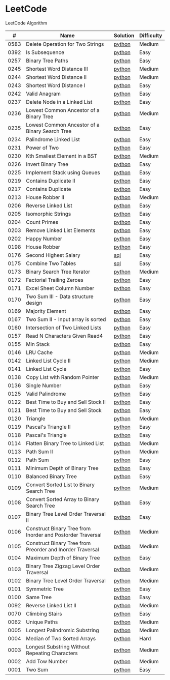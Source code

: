 # LeetCode

LeetCode Algorithm


| # | Name | Solution | Difficulty  |
| --- | --- | --- | --- |
| 0583 | Delete Operation for Two Strings | [python](./python/DeleteOperationforTwoStrings/[583]minDistance.py) | Medium | 
| 0392 | Is Subsequence | [python](./python/392.is-subsequence/is-subsequence.py) | Easy |
| 0257 | Binary Tree Paths | [python](./pthon/257.binary-tree-paths/binary-tree-paths.py) | Easy | 
| 0245 | Shortest Word Distance III | [python](./python/245.shortest-word-distance-iii/shortest-word-distance-iii.py) | Medium |
| 0244 | Shortest Word Distance II | [python](./python/244.shortest-word-distance-ii/shortest-word-distance-ii.py) | Medium | 
| 0243 | Shortest Word Distance I | [python](./python/243.shortest-word-distance/shortest-word-distance.py) | Easy |
| 0242 | Valid Anagram | [python](./python/242.valid-anagram/valid-anagram.py) | Easy |
| 0237 | Delete Node in a Linked List | [python](./python/237.delete-node-in-a-linked-list/delete-node-in-a-linked-list.py) | Easy |
| 0236 | Lowest Common Ancestor of a Binary Tree | [python](./python/236.lowest-common-ancestor-of-a-binary-tree/lowest-common-ancestor-of-a-binary-tree.py) | Medium |
| 0235 | Lowest Common Ancestor of a Binary Search Tree | [python](./python/235.lowest-common-ancestor-of-a-binary-search-tree/lowest-common-ancestor-of-a-binary-search-tree.py) | Easy |
| 0234 | Palindrome Linked List | [python](./python/234.palindrome-linked-list/palindrome-linked-list.py) | Easy |
| 0231 | Power of Two | [python](./python/231.power-of-two/power-of-two.py) | Easy |
| 0230 | Kth Smallest Element in a BST | [python](./python/230.kth-smallest-element-in-a-bst/kth-smallest-element-in-a-bst.py) | Medium |
| 0226 | Invert Binary Tree | [python](./python/invert-binary-tree/invert-binary-tree.py) | Easy |
| 0225 | Implement Stack using Queues | [python](./python/225.implement-stack-using-queues/implement-stack-using-queues.py) | Easy |
| 0219 | Contains Duplicate II| [python](./python/219.contains-duplicate-ii/contains-duplicate-ii.py) | Easy |
| 0217 | Contains Duplicate | [python](./python/217.contains-duplicate/contains-duplicate.py) | Easy |
| 0213 | House Robber II | [python](./python/213.house-robber-ii/house-robber-ii.py) | Medium |
| 0206 | Reverse Linked List| [python](./python/206.reverse-linked-list/reverse-linked-list.py) | Easy |
| 0205 | Isomorphic Strings | [python](./python/205.isomorphic-strings/isomorphic-strings.py) | Easy |
| 0204 | Count Primes | [python](./python/204.count-primes/count-primes.py) | Easy |
| 0203 | Remove Linked List Elements | [python](./python/203.remove-linked-list-elements/remove-linked-list-elements.py) | Easy |
| 0202 | Happy Number | [python](./python/202.happy-number/happy-number.py) | Easy |
| 0198 | House Robber  | [python](./python/198.house-robber/house-robber.py) | Easy |
| 0176 | Second Highest Salary | [sql](./sql/176.second-highest-salary/second-highest-salary.sql) | Easy |
| 0175 | Combine Two Tables | [sql](./sql/175.combine-two-tables/combine-two-tables.sql) | Easy |
| 0173 | Binary Search Tree Iterator | [python](./python173.binary-search-tree-iterator/binary-search-tree-iterator.py) | Medium |
| 0172 | Factorial Trailing Zeroes | [python](./python/172.factorial-trailing-zeroes/factorial-trailing-zeroes.py) | Easy |
| 0171 | Excel Sheet Column Number | [python](./python/171.excel-sheet-column-number/excel-sheet-column-number.py) | Easy |
| 0170 | Two Sum III - Data structure design | [python](./python/170.two-sum-iii-data-structure-design/two-sum-iii-data-structure-design.py) | Easy |
| 0169 | Majority Element | [python](./169.majority-element/majority-element.py) | Easy |
| 0167 | Two Sum II - Input array is sorted | [python](./167.two-sum-ii-input-array-is-sorted/two-sum-ii-input-array-is-sorted.py) | Easy |
| 0160 | Intersection of Two Linked Lists | [python](./160.intersection-of-two-linked-lists/intersection-of-two-linked-lists.py) | Easy |
| 0157 | Read N Characters Given Read4 | [python](./python/157.read-n-characters-given-read4/read-n-characters-given-read4.py) | Easy |
| 0155 | Min Stack | [python](./python/155.min-stack/min-stack.py) | Easy |
| 0146 | LRU Cache | [python](./python/146.lru-cache/lru-cache.py) | Medium |
| 0142 | Linked List Cycle II | [python](./python/LinkedListCycleII/[142]detectCycle.py) | Medium |
| 0141 | Linked List Cycle | [python](./python/LinkedListCycle/[141]hasCycle.py) | Easy |
| 0138 | Copy List with Random Pointer | [python](./python/138.copy-list-with-random-pointer/copy-list-with-random-pointer.py) | Medium |
| 0136 | Single Number | [python](./python/SingleNumber/[136]singleNumber.py) | Easy |
| 0125 | Valid Palindrome | [python](./python/ValidPalindrome/[125]isPalindrome.py) | Easy |
| 0122 | Best Time to Buy and Sell Stock II | [python](./python/BestTimetoBuyandSellStockII/[122]maxProfit.py) | Easy |
| 0121 | Best Time to Buy and Sell Stock | [python](./python/BestTimetoBuyandSellStock/[121]maxProfit.py) | Easy |
| 0120 | Triangle | [python](./python/Triangle/[120]minimumTotal.py) | Medium |
| 0119 | Pascal's Triangle II | [python](./python/Pascal'sTriangleII/[119]getRow.py) | Easy |
| 0118 | Pascal's Triangle | [python](./python/Pascal'sTriangle/[118]generate.py) | Easy |
| 0114 | Flatten Binary Tree to Linked List | [python](./python/FlattenBinaryTreetoLinkedList/[114]flatten.py) | Medium |
| 0113 | Path Sum II | [python](./python/PathSumII/[113]pathSum.py) | Medium |
| 0112 | Path Sum | [python](./python/PathSum/[112]hasPathSum.py) | Easy |
| 0111 | Minimum Depth of Binary Tree | [python](./python/MinimumDepthofBinaryTree/[111]minDepth.py) | Easy |
| 0110 | Balanced Binary Tree | [python](./python/BalancedBinaryTree/[110]isBalanced.py) | Easy |
| 0109 | Convert Sorted List to Binary Search Tree | [python](./python/ConvertSortedListtoBinarySearchTree/[109]sortedListToBST.py) | Medium |
| 0108 | Convert Sorted Array to Binary Search Tree | [python](./python/ConvertSortedArraytoBinarySearchTree/[108]sortedArrayToBST.py) | Easy |
| 0107 | Binary Tree Level Order Traversal II | [python](./python/BinaryTreeLevelOrderTraversalII/[107]levelOrderBottom.py) | Easy |
| 0106 | Construct Binary Tree from Inorder and Postorder Traversal | [python](./python/ConstructBinaryTreefromInorderandPostorderTraversal/buildTree.py) | Medium |
| 0105 | Construct Binary Tree from Preorder and Inorder Traversal | [python](./python/ConstructBinaryTreefromPreorderandInorderTraversal/buildTree.py) | Medium |
| 0104 | Maximum Depth of Binary Tree | [python](./python/MaximumDepthofBinaryTree/[104]MaxDepth.py) | Easy |
| 0103 | Binary Tree Zigzag Level Order Traversal | [python](./python/BinaryTreeZigzagLevelOrderTraversal/) | Medium |
| 0102 | Binary Tree Level Order Traversal | [python](./python/BinaryTreeLevelOrderTraversal/[102]level%20order.py) | Medium | 
| 0101 | Symmetric Tree | [python](./python/SymmetricTree/[101]symmetric%20tree.py) | Easy  | 
| 0100 | Same Tree | [python](./python/SameTree/[100]Same%20Tree.py) | Easy | 
| 0092 | Reverse Linked List II | [python](./python/092.reverse-linked-list-ii/reverse-linked-list-ii.py) | Medium |
| 0070 | Climbing Stairs | [python](./python/0070.climbing-stairs/climbing-stairs.py) | Easy |
| 0062 | Unique Paths | [python](./python/0062.unique-paths/unique-paths.py) | Medium |
| 0005 | Longest Palindromic Substring | [python](./python/LongestPalindromicSubstring/[5]Longest%20Palindromic%20Substring.py) | Medium | 
| 0004 | Median of Two Sorted Arrays | [python](./python/MedianofTwoSortedArrays/[4]Median%20of%20Two%20Sorted%20Arrays.py) | Hard | 
| 0003 | Longest Substring Without Repeating Characters | [python](./python/[3]LonSubStrWithoutRepeatChar/[3]Longest%20Substring%20Without%20Repeating%20Characters.py) | Medium |
| 0002 | Add Tow Number| [python](./python/AddTwoNumber/[2]Add%20Two%20Numbers.py) | Medium |
| 0001 | Two Sum | [python](./python/TwoSum/[1]Two%20Sum.py) | Easy |